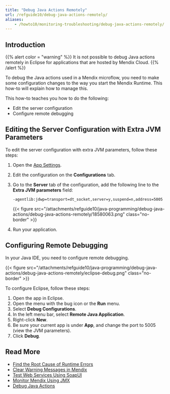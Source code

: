 ```yaml
---
title: "Debug Java Actions Remotely"
url: /refguide10/debug-java-actions-remotely/
aliases:
    - /howto10/monitoring-troubleshooting/debug-java-actions-remotely/
---
```


## Introduction

{{% alert color = "warning" %}}
It is not possible to debug Java actions remotely in Eclipse for applications that are hosted by Mendix Cloud.
{{% /alert %}}

To debug the Java actions used in a Mendix microflow, you need to make some configuration changes to the way you start the Mendix Runtime. This how-to will explain how to manage this.

This how-to teaches you how to do the following:

* Edit the server configuration
* Configure remote debugging

## Editing the Server Configuration with Extra JVM Parameters

To edit the server configuration with extra JVM parameters, follow these steps:

1. Open the [App Settings](/refguide10/app-settings/).
2. Edit the configuration on the **Configurations** tab.
3. Go to the **Server** tab of the configuration, add the following line to the **Extra JVM parameters** field:

    `-agentlib:jdwp=transport=dt_socket,server=y,suspend=n,address=5005`

    {{< figure src="/attachments/refguide10/java-programming/debug-java-actions/debug-java-actions-remotely/18580063.png" class="no-border" >}}

4. Run your application.

## Configuring Remote Debugging

In your Java IDE, you need to configure remote debugging.

{{< figure src="/attachments/refguide10/java-programming/debug-java-actions/debug-java-actions-remotely/eclipse-debug.png" class="no-border" >}}

To configure Eclipse, follow these steps:

1. Open the app in Eclipse.
2. Open the menu with the bug icon or the **Run** menu.
3. Select **Debug Configurations**.
4. In the left menu bar, select **Remote Java Application**.
5. Right-click **New**.
6. Be sure your current app is under **App**, and change the port to 5005 (view the JVM parameters).
7. Click **Debug**.

## Read More

* [Find the Root Cause of Runtime Errors](/howto10/monitoring-troubleshooting/finding-the-root-cause-of-runtime-errors/)
* [Clear Warning Messages in Mendix](/howto10/monitoring-troubleshooting/clear-warning-messages/)
* [Test Web Services Using SoapUI](/howto10/testing/testing-web-services-using-soapui/)
* [Monitor Mendix Using JMX](/howto10/monitoring-troubleshooting/monitoring-mendix-using-jmx/)
* [Debug Java Actions](/howto10/monitoring-troubleshooting/debug-java-actions/)
